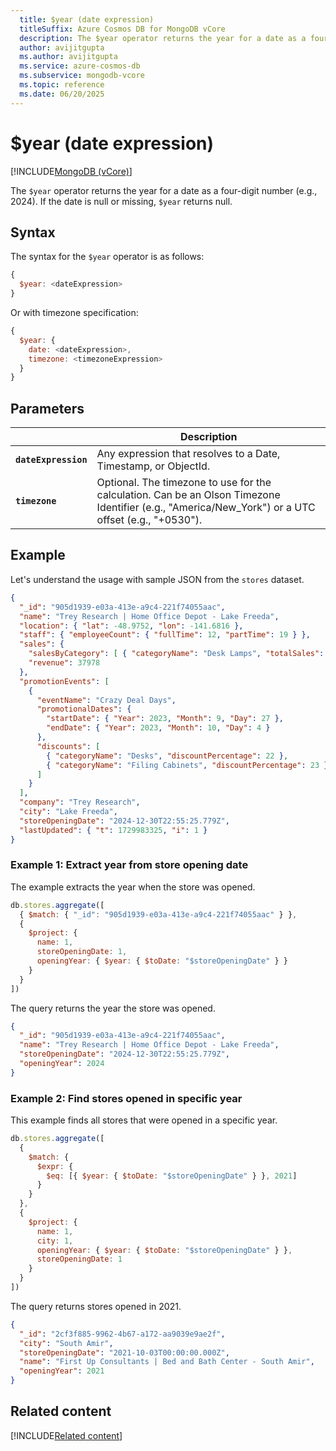 ```yaml
---
  title: $year (date expression)
  titleSuffix: Azure Cosmos DB for MongoDB vCore
  description: The $year operator returns the year for a date as a four-digit number.
  author: avijitgupta
  ms.author: avijitgupta
  ms.service: azure-cosmos-db
  ms.subservice: mongodb-vcore
  ms.topic: reference
  ms.date: 06/20/2025
---
```


# $year (date expression)

[!INCLUDE[MongoDB (vCore)](~/reusable-content/ce-skilling/azure/includes/cosmos-db/includes/appliesto-mongodb-vcore.md)]

The `$year` operator returns the year for a date as a four-digit number (e.g., 2024). If the date is null or missing, `$year` returns null.

## Syntax

The syntax for the `$year` operator is as follows:

```javascript
{
  $year: <dateExpression>
}
```

Or with timezone specification:

```javascript
{
  $year: {
    date: <dateExpression>,
    timezone: <timezoneExpression>
  }
}
```

## Parameters

| | Description |
| --- | --- |
| **`dateExpression`** | Any expression that resolves to a Date, Timestamp, or ObjectId. |
| **`timezone`** | Optional. The timezone to use for the calculation. Can be an Olson Timezone Identifier (e.g., "America/New_York") or a UTC offset (e.g., "+0530"). |

## Example

Let's understand the usage with sample JSON from the `stores` dataset.

```json
{
  "_id": "905d1939-e03a-413e-a9c4-221f74055aac",
  "name": "Trey Research | Home Office Depot - Lake Freeda",
  "location": { "lat": -48.9752, "lon": -141.6816 },
  "staff": { "employeeCount": { "fullTime": 12, "partTime": 19 } },
  "sales": {
    "salesByCategory": [ { "categoryName": "Desk Lamps", "totalSales": 37978 } ],
    "revenue": 37978
  },
  "promotionEvents": [
    {
      "eventName": "Crazy Deal Days",
      "promotionalDates": {
        "startDate": { "Year": 2023, "Month": 9, "Day": 27 },
        "endDate": { "Year": 2023, "Month": 10, "Day": 4 }
      },
      "discounts": [
        { "categoryName": "Desks", "discountPercentage": 22 },
        { "categoryName": "Filing Cabinets", "discountPercentage": 23 }
      ]
    }
  ],
  "company": "Trey Research",
  "city": "Lake Freeda",
  "storeOpeningDate": "2024-12-30T22:55:25.779Z",
  "lastUpdated": { "t": 1729983325, "i": 1 }
}
```

### Example 1: Extract year from store opening date

The example extracts the year when the store was opened.

```javascript
db.stores.aggregate([
  { $match: { "_id": "905d1939-e03a-413e-a9c4-221f74055aac" } },
  {
    $project: {
      name: 1,
      storeOpeningDate: 1,
      openingYear: { $year: { $toDate: "$storeOpeningDate" } }
    }
  }
])
```

The query returns the year the store was opened.

```json
{
  "_id": "905d1939-e03a-413e-a9c4-221f74055aac",
  "name": "Trey Research | Home Office Depot - Lake Freeda",
  "storeOpeningDate": "2024-12-30T22:55:25.779Z",
  "openingYear": 2024
}
```

### Example 2: Find stores opened in specific year

This example finds all stores that were opened in a specific year.

```javascript
db.stores.aggregate([
  {
    $match: {
      $expr: {
        $eq: [{ $year: { $toDate: "$storeOpeningDate" } }, 2021]
      }
    }
  },
  {
    $project: {
      name: 1,
      city: 1,
      openingYear: { $year: { $toDate: "$storeOpeningDate" } },
      storeOpeningDate: 1
    }
  }
])
```

The query returns stores opened in 2021.

```json
{
  "_id": "2cf3f885-9962-4b67-a172-aa9039e9ae2f",
  "city": "South Amir",
  "storeOpeningDate": "2021-10-03T00:00:00.000Z",
  "name": "First Up Consultants | Bed and Bath Center - South Amir",
  "openingYear": 2021
}
```

## Related content

[!INCLUDE[Related content](../includes/related-content.md)]
